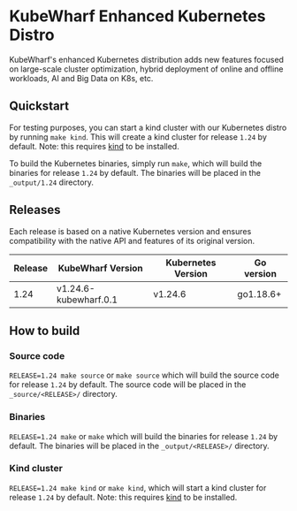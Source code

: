 # KubeWharf Enhanced Kubernetes Distro

KubeWharf's enhanced Kubernetes distribution adds new features focused on large-scale cluster optimization, hybrid deployment of online and offline workloads, AI and Big Data on K8s, etc.

## Quickstart

For testing purposes, you can start a kind cluster with our Kubernetes distro by running `make kind`. This will create a kind cluster for release `1.24` by default. Note: this requires [kind](https://kind.sigs.k8s.io/docs/user/quick-start/) to be installed.

To build the Kubernetes binaries, simply run `make`, which will build the binaries for release `1.24` by default. The binaries will be placed in the `_output/1.24` directory.

## Releases

Each release is based on a native Kubernetes version and ensures compatibility with the native API and features of its original version.

| Release | KubeWharf Version | Kubernetes Version | Go version |
| --- | --- | --- | --- |
| 1.24 | v1.24.6-kubewharf.0.1 | v1.24.6 | go1.18.6+ |

## How to build

### Source code

`RELEASE=1.24 make source` or `make source` which will build the source code for release `1.24` by default. The source code will be placed in the `_source/<RELEASE>/` directory.

### Binaries

`RELEASE=1.24 make` or `make` which will build the binaries for release `1.24` by default. The binaries will be placed in the `_output/<RELEASE>/` directory.

### Kind cluster

`RELEASE=1.24 make kind` or `make kind`, which will start a kind cluster for release `1.24` by default. Note: this requires [kind](https://kind.sigs.k8s.io/docs/user/quick-start/) to be installed.
